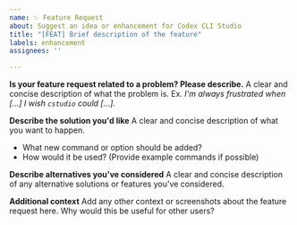 ```yaml
---
name: ✨ Feature Request
about: Suggest an idea or enhancement for Codex CLI Studio
title: "[FEAT] Brief description of the feature"
labels: enhancement
assignees: ''

---
```


**Is your feature request related to a problem? Please describe.**
A clear and concise description of what the problem is. Ex. *I'm always frustrated when [...] I wish `cstudio` could [...]*.

**Describe the solution you'd like**
A clear and concise description of what you want to happen.
*   What new command or option should be added?
*   How would it be used? (Provide example commands if possible)

**Describe alternatives you've considered**
A clear and concise description of any alternative solutions or features you've considered.

**Additional context**
Add any other context or screenshots about the feature request here. Why would this be useful for other users?